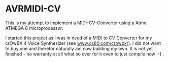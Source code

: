 AVRMIDI-CV
==========

This is my attempt to implement a MIDI-CV-Converter using a Atmel ATMEGA 8 microprocessor.

I started this project as I was in need of a MIDI to CV Converter for my crOwBX 4 Voice Synthesizer (see www.cs80.com/crowbx/). I did not want to buy one and therefor naturally am now building my own.
It is not yet finished - no warranty at all what so ever for it even to just compile now :-) .

